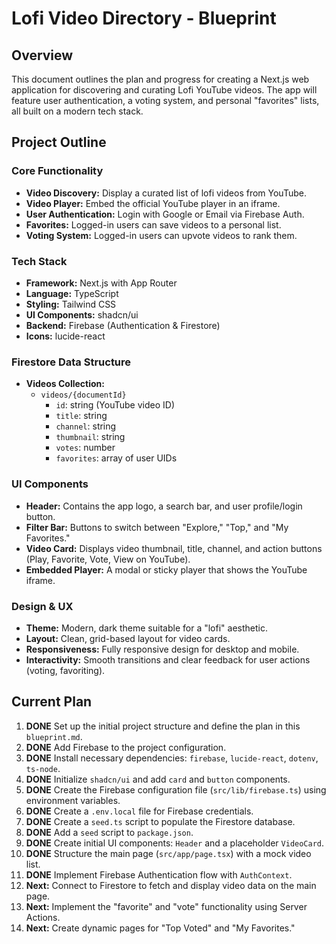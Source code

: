 # Lofi Video Directory - Blueprint

## Overview

This document outlines the plan and progress for creating a Next.js web application for discovering and curating Lofi YouTube videos. The app will feature user authentication, a voting system, and personal "favorites" lists, all built on a modern tech stack.

## Project Outline

### Core Functionality
- **Video Discovery:** Display a curated list of lofi videos from YouTube.
- **Video Player:** Embed the official YouTube player in an iframe.
- **User Authentication:** Login with Google or Email via Firebase Auth.
- **Favorites:** Logged-in users can save videos to a personal list.
- **Voting System:** Logged-in users can upvote videos to rank them.

### Tech Stack
- **Framework:** Next.js with App Router
- **Language:** TypeScript
- **Styling:** Tailwind CSS
- **UI Components:** shadcn/ui
- **Backend:** Firebase (Authentication & Firestore)
- **Icons:** lucide-react

### Firestore Data Structure

- **Videos Collection:**
  - `videos/{documentId}`
    - `id`: string (YouTube video ID)
    - `title`: string
    - `channel`: string
    - `thumbnail`: string
    - `votes`: number
    - `favorites`: array of user UIDs

### UI Components
- **Header:** Contains the app logo, a search bar, and user profile/login button.
- **Filter Bar:** Buttons to switch between "Explore," "Top," and "My Favorites."
- **Video Card:** Displays video thumbnail, title, channel, and action buttons (Play, Favorite, Vote, View on YouTube).
- **Embedded Player:** A modal or sticky player that shows the YouTube iframe.

### Design & UX
- **Theme:** Modern, dark theme suitable for a "lofi" aesthetic.
- **Layout:** Clean, grid-based layout for video cards.
- **Responsiveness:** Fully responsive design for desktop and mobile.
- **Interactivity:** Smooth transitions and clear feedback for user actions (voting, favoriting).

## Current Plan

1.  **DONE** Set up the initial project structure and define the plan in this `blueprint.md`.
2.  **DONE** Add Firebase to the project configuration.
3.  **DONE** Install necessary dependencies: `firebase`, `lucide-react`, `dotenv`, `ts-node`.
4.  **DONE** Initialize `shadcn/ui` and add `card` and `button` components.
5.  **DONE** Create the Firebase configuration file (`src/lib/firebase.ts`) using environment variables.
6.  **DONE** Create a `.env.local` file for Firebase credentials.
7.  **DONE** Create a `seed.ts` script to populate the Firestore database.
8.  **DONE** Add a `seed` script to `package.json`.
9.  **DONE** Create initial UI components: `Header` and a placeholder `VideoCard`.
10. **DONE** Structure the main page (`src/app/page.tsx`) with a mock video list.
11. **DONE** Implement Firebase Authentication flow with `AuthContext`.
12. **Next:** Connect to Firestore to fetch and display video data on the main page.
13. **Next:** Implement the "favorite" and "vote" functionality using Server Actions.
14. **Next:** Create dynamic pages for "Top Voted" and "My Favorites."
